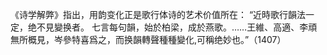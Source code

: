 《诗学解弊》指出，用韵变化正是歌行体诗的艺术价值所在：
“近時歌行韻法一定，绝不見變换者。
七言每句韻，始於柏梁，成於燕歌。……王維、高適、李頑無所概見，岑參特喜爲之，而换韻轉聲種種變化,可稱绝妙也。”（1407）


